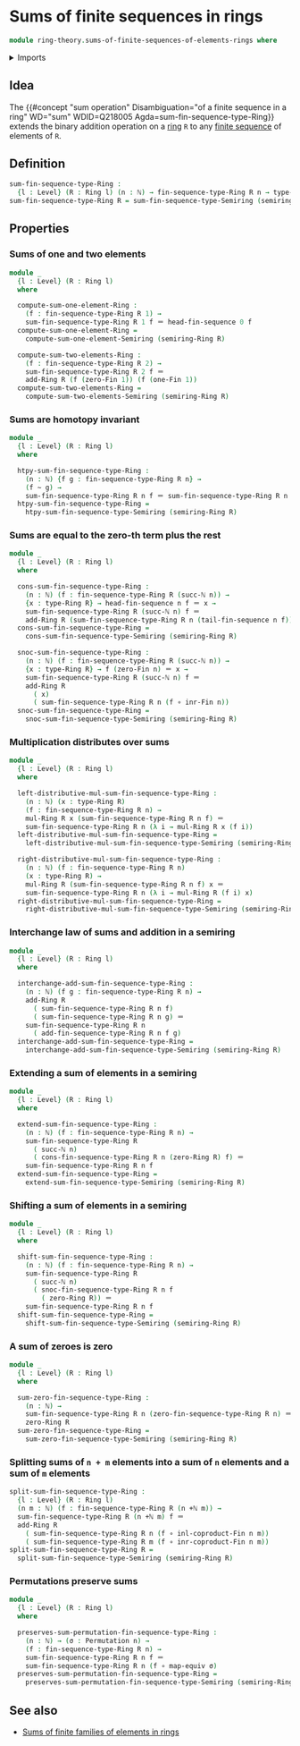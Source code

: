 # Sums of finite sequences in rings

```agda
module ring-theory.sums-of-finite-sequences-of-elements-rings where
```

<details><summary>Imports</summary>

```agda
open import elementary-number-theory.addition-natural-numbers
open import elementary-number-theory.natural-numbers

open import finite-group-theory.permutations-standard-finite-types

open import foundation.coproduct-types
open import foundation.equivalences
open import foundation.function-types
open import foundation.homotopies
open import foundation.identity-types
open import foundation.universe-levels

open import linear-algebra.finite-sequences-of-elements-rings

open import lists.finite-sequences

open import ring-theory.rings
open import ring-theory.sums-of-finite-sequences-of-elements-semirings

open import univalent-combinatorics.coproduct-types
open import univalent-combinatorics.standard-finite-types
```

</details>

## Idea

The
{{#concept "sum operation" Disambiguation="of a finite sequence in a ring" WD="sum" WDID=Q218005 Agda=sum-fin-sequence-type-Ring}}
extends the binary addition operation on a [ring](ring-theory.rings.md) `R` to
any [finite sequence](lists.finite-sequences.md) of elements of `R`.

## Definition

```agda
sum-fin-sequence-type-Ring :
  {l : Level} (R : Ring l) (n : ℕ) → fin-sequence-type-Ring R n → type-Ring R
sum-fin-sequence-type-Ring R = sum-fin-sequence-type-Semiring (semiring-Ring R)
```

## Properties

### Sums of one and two elements

```agda
module _
  {l : Level} (R : Ring l)
  where

  compute-sum-one-element-Ring :
    (f : fin-sequence-type-Ring R 1) →
    sum-fin-sequence-type-Ring R 1 f ＝ head-fin-sequence 0 f
  compute-sum-one-element-Ring =
    compute-sum-one-element-Semiring (semiring-Ring R)

  compute-sum-two-elements-Ring :
    (f : fin-sequence-type-Ring R 2) →
    sum-fin-sequence-type-Ring R 2 f ＝
    add-Ring R (f (zero-Fin 1)) (f (one-Fin 1))
  compute-sum-two-elements-Ring =
    compute-sum-two-elements-Semiring (semiring-Ring R)
```

### Sums are homotopy invariant

```agda
module _
  {l : Level} (R : Ring l)
  where

  htpy-sum-fin-sequence-type-Ring :
    (n : ℕ) {f g : fin-sequence-type-Ring R n} →
    (f ~ g) →
    sum-fin-sequence-type-Ring R n f ＝ sum-fin-sequence-type-Ring R n g
  htpy-sum-fin-sequence-type-Ring =
    htpy-sum-fin-sequence-type-Semiring (semiring-Ring R)
```

### Sums are equal to the zero-th term plus the rest

```agda
module _
  {l : Level} (R : Ring l)
  where

  cons-sum-fin-sequence-type-Ring :
    (n : ℕ) (f : fin-sequence-type-Ring R (succ-ℕ n)) →
    {x : type-Ring R} → head-fin-sequence n f ＝ x →
    sum-fin-sequence-type-Ring R (succ-ℕ n) f ＝
    add-Ring R (sum-fin-sequence-type-Ring R n (tail-fin-sequence n f)) x
  cons-sum-fin-sequence-type-Ring =
    cons-sum-fin-sequence-type-Semiring (semiring-Ring R)

  snoc-sum-fin-sequence-type-Ring :
    (n : ℕ) (f : fin-sequence-type-Ring R (succ-ℕ n)) →
    {x : type-Ring R} → f (zero-Fin n) ＝ x →
    sum-fin-sequence-type-Ring R (succ-ℕ n) f ＝
    add-Ring R
      ( x)
      ( sum-fin-sequence-type-Ring R n (f ∘ inr-Fin n))
  snoc-sum-fin-sequence-type-Ring =
    snoc-sum-fin-sequence-type-Semiring (semiring-Ring R)
```

### Multiplication distributes over sums

```agda
module _
  {l : Level} (R : Ring l)
  where

  left-distributive-mul-sum-fin-sequence-type-Ring :
    (n : ℕ) (x : type-Ring R)
    (f : fin-sequence-type-Ring R n) →
    mul-Ring R x (sum-fin-sequence-type-Ring R n f) ＝
    sum-fin-sequence-type-Ring R n (λ i → mul-Ring R x (f i))
  left-distributive-mul-sum-fin-sequence-type-Ring =
    left-distributive-mul-sum-fin-sequence-type-Semiring (semiring-Ring R)

  right-distributive-mul-sum-fin-sequence-type-Ring :
    (n : ℕ) (f : fin-sequence-type-Ring R n)
    (x : type-Ring R) →
    mul-Ring R (sum-fin-sequence-type-Ring R n f) x ＝
    sum-fin-sequence-type-Ring R n (λ i → mul-Ring R (f i) x)
  right-distributive-mul-sum-fin-sequence-type-Ring =
    right-distributive-mul-sum-fin-sequence-type-Semiring (semiring-Ring R)
```

### Interchange law of sums and addition in a semiring

```agda
module _
  {l : Level} (R : Ring l)
  where

  interchange-add-sum-fin-sequence-type-Ring :
    (n : ℕ) (f g : fin-sequence-type-Ring R n) →
    add-Ring R
      ( sum-fin-sequence-type-Ring R n f)
      ( sum-fin-sequence-type-Ring R n g) ＝
    sum-fin-sequence-type-Ring R n
      ( add-fin-sequence-type-Ring R n f g)
  interchange-add-sum-fin-sequence-type-Ring =
    interchange-add-sum-fin-sequence-type-Semiring (semiring-Ring R)
```

### Extending a sum of elements in a semiring

```agda
module _
  {l : Level} (R : Ring l)
  where

  extend-sum-fin-sequence-type-Ring :
    (n : ℕ) (f : fin-sequence-type-Ring R n) →
    sum-fin-sequence-type-Ring R
      ( succ-ℕ n)
      ( cons-fin-sequence-type-Ring R n (zero-Ring R) f) ＝
    sum-fin-sequence-type-Ring R n f
  extend-sum-fin-sequence-type-Ring =
    extend-sum-fin-sequence-type-Semiring (semiring-Ring R)
```

### Shifting a sum of elements in a semiring

```agda
module _
  {l : Level} (R : Ring l)
  where

  shift-sum-fin-sequence-type-Ring :
    (n : ℕ) (f : fin-sequence-type-Ring R n) →
    sum-fin-sequence-type-Ring R
      ( succ-ℕ n)
      ( snoc-fin-sequence-type-Ring R n f
        ( zero-Ring R)) ＝
    sum-fin-sequence-type-Ring R n f
  shift-sum-fin-sequence-type-Ring =
    shift-sum-fin-sequence-type-Semiring (semiring-Ring R)
```

### A sum of zeroes is zero

```agda
module _
  {l : Level} (R : Ring l)
  where

  sum-zero-fin-sequence-type-Ring :
    (n : ℕ) →
    sum-fin-sequence-type-Ring R n (zero-fin-sequence-type-Ring R n) ＝
    zero-Ring R
  sum-zero-fin-sequence-type-Ring =
    sum-zero-fin-sequence-type-Semiring (semiring-Ring R)
```

### Splitting sums of `n + m` elements into a sum of `n` elements and a sum of `m` elements

```agda
split-sum-fin-sequence-type-Ring :
  {l : Level} (R : Ring l)
  (n m : ℕ) (f : fin-sequence-type-Ring R (n +ℕ m)) →
  sum-fin-sequence-type-Ring R (n +ℕ m) f ＝
  add-Ring R
    ( sum-fin-sequence-type-Ring R n (f ∘ inl-coproduct-Fin n m))
    ( sum-fin-sequence-type-Ring R m (f ∘ inr-coproduct-Fin n m))
split-sum-fin-sequence-type-Ring R =
  split-sum-fin-sequence-type-Semiring (semiring-Ring R)
```

### Permutations preserve sums

```agda
module _
  {l : Level} (R : Ring l)
  where

  preserves-sum-permutation-fin-sequence-type-Ring :
    (n : ℕ) → (σ : Permutation n) →
    (f : fin-sequence-type-Ring R n) →
    sum-fin-sequence-type-Ring R n f ＝
    sum-fin-sequence-type-Ring R n (f ∘ map-equiv σ)
  preserves-sum-permutation-fin-sequence-type-Ring =
    preserves-sum-permutation-fin-sequence-type-Semiring (semiring-Ring R)
```

## See also

- [Sums of finite families of elements in rings](ring-theory.sums-of-finite-families-of-elements-rings.md)
